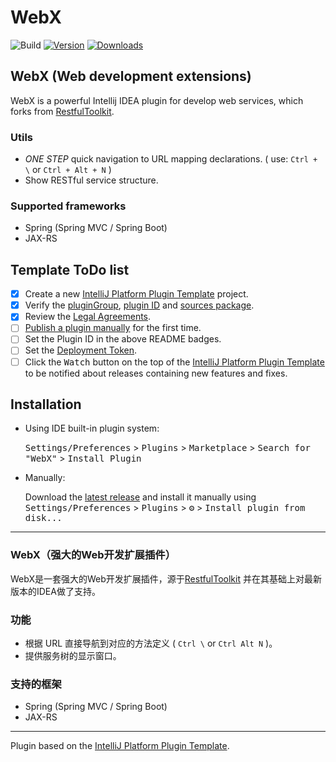 # WebX

![Build](https://github.com/aborn/WebX/workflows/Build/badge.svg)
[![Version](https://img.shields.io/jetbrains/plugin/v/PLUGIN_ID.svg)](https://plugins.jetbrains.com/plugin/PLUGIN_ID)
[![Downloads](https://img.shields.io/jetbrains/plugin/d/PLUGIN_ID.svg)](https://plugins.jetbrains.com/plugin/PLUGIN_ID)

## WebX (Web development extensions) 
WebX is a powerful Intellij IDEA plugin for develop web services, which forks from [RestfulToolkit](https://github.com/mrmanzhaow/RestfulToolkit).

### Utils
* *ONE STEP* quick navigation to URL mapping declarations.
( use: `Ctrl + \` or `Ctrl + Alt + N` ) 
* Show RESTful service structure.

### Supported frameworks
* Spring (Spring MVC / Spring Boot)   
* JAX-RS 
 
## Template ToDo list
- [x] Create a new [IntelliJ Platform Plugin Template][template] project.
- [x] Verify the [pluginGroup](/gradle.properties), [plugin ID](/src/main/resources/META-INF/plugin.xml) and [sources package](/src/main/kotlin).
- [x] Review the [Legal Agreements](https://plugins.jetbrains.com/docs/marketplace/legal-agreements.html).
- [ ] [Publish a plugin manually](https://plugins.jetbrains.com/docs/intellij/publishing-plugin.html?from=IJPluginTemplate) for the first time.
- [ ] Set the Plugin ID in the above README badges.
- [ ] Set the [Deployment Token](https://plugins.jetbrains.com/docs/marketplace/plugin-upload.html).
- [ ] Click the <kbd>Watch</kbd> button on the top of the [IntelliJ Platform Plugin Template][template] to be notified about releases containing new features and fixes.

## Installation

- Using IDE built-in plugin system:
  
  <kbd>Settings/Preferences</kbd> > <kbd>Plugins</kbd> > <kbd>Marketplace</kbd> > <kbd>Search for "WebX"</kbd> >
  <kbd>Install Plugin</kbd>
  
- Manually:

  Download the [latest release](https://github.com/aborn/WebX/releases/latest) and install it manually using
  <kbd>Settings/Preferences</kbd> > <kbd>Plugins</kbd> > <kbd>⚙️</kbd> > <kbd>Install plugin from disk...</kbd>

---

### WebX（强大的Web开发扩展插件）
WebX是一套强大的Web开发扩展插件，源于[RestfulToolkit](https://github.com/mrmanzhaow/RestfulToolkit) 并在其基础上对最新版本的IDEA做了支持。

### 功能
* 根据 URL 直接导航到对应的方法定义 ( `Ctrl \` or `Ctrl Alt N` )。
* 提供服务树的显示窗口。

### 支持的框架
* Spring (Spring MVC / Spring Boot)   
* JAX-RS 

---
Plugin based on the [IntelliJ Platform Plugin Template][template].

[template]: https://github.com/JetBrains/intellij-platform-plugin-template
